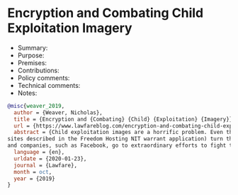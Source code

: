 # Encryption and Combating Child Exploitation Imagery

- Summary:
- Purpose:
- Premises:
- Contributions:
- Policy comments:
- Technical comments:
- Notes:

```bib
@misc{weaver_2019,
  author = {Weaver, Nicholas},
  title = {Encryption and {Combating} {Child} {Exploitation} {Imagery}},
  url = {https://www.lawfareblog.com/encryption-and-combating-child-exploitation-imagery},
  abstract = {Child exploitation images are a horrific problem. Even the most clinical descriptions (such as the 23
sites described in the Freedom Hosting NIT warrant application) turn the stomach and chill the soul. Many individuals
and companies, such as Facebook, go to extraordinary efforts to fight this menace.},
  language = {en},
  urldate = {2020-01-23},
  journal = {Lawfare},
  month = oct,
  year = {2019}
}
```
